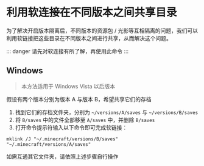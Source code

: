 # 利用软连接在不同版本之间共享目录

为了解决开启版本隔离后，不同版本的资源包 / 光影等互相隔离的问题，我们可以利用软链接把这些目录在不同版本之间进行共享，从而解决这个问题。

::: danger
请先对软连接有所了解，再使用此命令
:::

## Windows

> 本方法适用于 Windows Vista 以后版本

假设有两个版本分别为版本 A 与版本 B，希望共享它们的存档

1. 找到它们的存档文件夹，分别为 `~/versions/A/saves` 与 `~/versions/B/saves`
2. 将 `B/saves` 中的文件全部移至 `A/saves` 中，并删除 `B/saves`
3. 打开命令提示符输入以下命令即可完成软链接：

```shell
mklink /J "~/.minecraft/versions/B/saves" "~/.minecraft/versions/A/saves"
```

如需互通其它文件夹，请依照上述步骤自行操作
